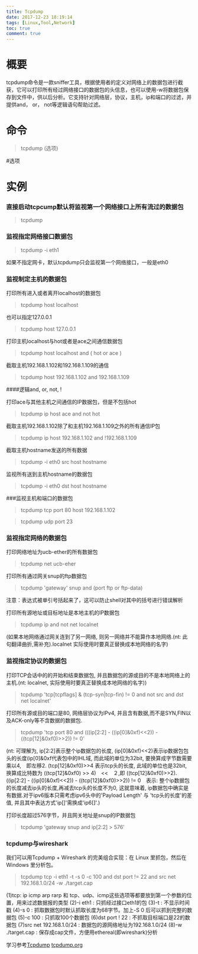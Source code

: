```yaml
---
title: Tcpdump
date: 2017-12-23 18:19:14
tags: [Linux,Tool,Network]
toc: true
comment: true
---
```



# 概要

​	tcpdump命令是一款sniffer工具，根据使用者的定义对网络上的数据包进行截获，它可以打印所有经过网络接口的数据包的头信息，也可以使用-w将数据包保存到文件中，供以后分析。它支持针对网络层，协议，主机，ip和端口的过滤，并提供and， or， not等逻辑语句帮助过滤。

# 命令

>tcpdump  (选项)

#选项

> 

# 实例

### 直接启动tcpcump默认将监视第一个网络接口上所有流过的数据包

> tcpdump

### 监视指定网络接口数据包

> tcpdump -i eth1

如果不指定网卡，默认tcpdump只会监视第一个网络接口，一般是eth0

### 监视制定主机的数据包

打印所有进入或者离开localhost的数据包

> tcpdump host localhost

也可以指定127.0.0.1

> tcpdump host 127.0.0.1

打印主机localhost与hot或者是ace之间通信数据包

> tcpdump host localhost and \( hot or ace \) 

截取主机192.168.1.102和192.168.1.109的通信

> tcpdump host 192.168.1.102 and 192.168.1.109

####逻辑and, or, not, !

打印ace与其他主机之间通信的IP数据包，但是不包括hot

> tcpdump ip host ace and  not hot

截取主机192.168.1.102除了和主机192.168.1.109之外的所有通信IP包

> tcpdump ip host 192.168.1.102 and !192.168.1.109

截取主机hostname发送的所有数据

> tcpdump -i eth0 src host hostname

监视所有送到主机hostname的数据包

> tcpdump -i eth0 dst host hostname

###监视主机和端口的数据包

> tcpdump tcp port 80 host 192.168.1.102

> tcpdump udp port 23

### 监视指定网络的数据包

打印网络地址为ucb-ether的所有数据包

> tcpdump net ucb-eher

打印所有通过网关snup的ftp数据包

> tcpdump 'gateway' snup and (port ftp or ftp-data)

注意：表达式被单引号括起来了，这可以防止shell对其中的括号进行错误解析



打印所有源地址或目标地址是本地主机的IP数据包

> tcpdump ip and not net localnet

(如果本地网络通过网关连到了另一网络, 则另一网络并不能算作本地网络.(nt: 此句翻译曲折,需补充).localnet 实际使用时要真正替换成本地网络的名字)

### 监视指定协议的数据包

打印TCP会话中的的开始和结束数据包, 并且数据包的源或目的不是本地网络上的主机.(nt: localnet, 实际使用时要真正替换成本地网络的名字))

> tcpdump 'tcp[tcpflags] & (tcp-syn|tcp-fin) != 0 and not src and dst net localnet'

打印所有源或目的端口是80, 网络层协议为IPv4, 并且含有数据,而不是SYN,FIN以及ACK-only等不含数据的数据包.

> tcpdump 'tcp port 80 and (((ip[2:2] - ((ip[0]&0xf)<\<2)) - ((tcp[12]&0xf0)>>2)) != 0'

(nt: 可理解为, ip[2:2]表示整个ip数据包的长度, (ip[0]&0xf)<\<2)表示ip数据包包头的长度(ip[0]&0xf代表包中的IHL域, 而此域的单位为32bit, 要换算成字节数需要乘以4,　即左移2. (tcp[12]&0xf0)>>4 表示tcp头的长度, 此域的单位也是32bit,　换算成比特数为 ((tcp[12]&0xf0) >> 4)　<<　２,即 ((tcp[12]&0xf0)>>2).　((ip[2:2] - ((ip[0]&0xf)<\<2)) - ((tcp[12]&0xf0)>>2)) != 0　表示: 整个ip数据包的长度减去ip头的长度,再减去tcp头的长度不为0, 这就意味着, ip数据包中确实是有数据.对于ipv6版本只需考虑ipv6头中的'Payload Length' 与 'tcp头的长度'的差值, 并且其中表达方式'ip[]'需换成'ip6[]'.)



打印长度超过576字节，并且网关地址是snup的IP数据包

> tcpdump 'gateway snup and ip[2:2] > 576'

### tcpdump与wireshark

我们可以用Tcpdump + Wireshark 的完美组合实现：在 Linux 里抓包，然后在Windows 里分析包。

> tcpdump tcp -i eth1 -t -s 0 -c 100  and dst port != 22 and src net 192.168.1.0/24  -w ./target.cap

(1)tcp: ip icmp arp rarp 和 tcp、udp、icmp这些选项等都要放到第一个参数的位置，用来过滤数据报的类型
(2)-i eth1 : 只抓经过接口eth1的包
(3)-t : 不显示时间戳
(4)-s 0 : 抓取数据包时默认抓取长度为68字节。加上-S 0 后可以抓到完整的数据包
(5)-c 100 : 只抓取100个数据包
(6)dst port ! 22 : 不抓取目标端口是22的数据包
(7)src net 192.168.1.0/24 : 数据包的源网络地址为192.168.1.0/24
(8)-w ./target.cap : 保存成cap文件，方便用ethereal(即wireshark)分析



学习参考[Tcpdump](http://www.tcpdump.org/tcpdump_man.html)  [tcpdump.org](http://www.tcpdump.org/tcpdump_man.html)